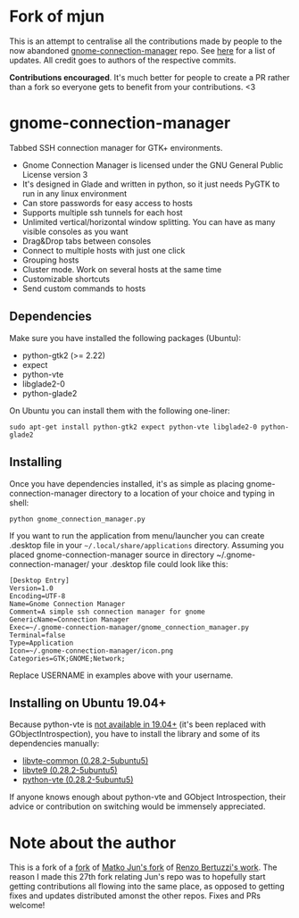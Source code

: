 # Fork of mjun
This is an attempt to centralise all the contributions made by people to the now abandoned [gnome-connection-manager](https://github.com/mjun/gnome-connection-manager) repo. See [here](https://github.com/mjun/gnome-connection-manager/compare/master...daradermody:master) for a list of updates. All credit goes to authors of the respective commits.

**Contributions encouraged**. It's much better for people to create a PR rather than a fork so everyone gets to benefit from your contributions. <3

# gnome-connection-manager
Tabbed SSH connection manager for GTK+ environments.

- Gnome Connection Manager is licensed under the GNU General Public License version 3
- It's designed in Glade and written in python, so it just needs PyGTK to run in any linux environment
- Can store passwords for easy access to hosts
- Supports multiple ssh tunnels for each host
- Unlimited vertical/horizontal window splitting. You can have as many visible consoles as you want
- Drag&Drop tabs between consoles
- Connect to multiple hosts with just one click
- Grouping hosts
- Cluster mode. Work on several hosts at the same time
- Customizable shortcuts
- Send custom commands to hosts

## Dependencies
Make sure you have installed the following packages (Ubuntu):

- python-gtk2 (>= 2.22)
- expect
- python-vte
- libglade2-0
- python-glade2

On Ubuntu you can install them with the following one-liner:

```shell
sudo apt-get install python-gtk2 expect python-vte libglade2-0 python-glade2
```

## Installing
Once you have dependencies installed, it's as simple as placing gnome-connection-manager directory to a location of your choice and typing in shell:

```shell
python gnome_connection_manager.py
```

If you want to run the application from menu/launcher you can create .desktop file in your `~/.local/share/applications` directory. Assuming you placed gnome-connection-manager source in directory ~/.gnome-connection-manager/ your .desktop file could look like this:

```text
[Desktop Entry]
Version=1.0
Encoding=UTF-8
Name=Gnome Connection Manager
Comment=A simple ssh connection manager for gnome
GenericName=Connection Manager
Exec=~/.gnome-connection-manager/gnome_connection_manager.py
Terminal=false
Type=Application
Icon=~/.gnome-connection-manager/icon.png
Categories=GTK;GNOME;Network;
```

Replace USERNAME in examples above with your username.

## Installing on Ubuntu 19.04+
Because python-vte is [not available in 19.04+](https://www.mail-archive.com/desktop-packages@lists.launchpad.net/msg579213.html) (it's been replaced with GObjectIntrospection), you have to install the library and some of its dependencies manually:
- [libvte-common (0.28.2-5ubuntu5)](https://packages.ubuntu.com/cosmic/libvte-common)
- [libvte9 (0.28.2-5ubuntu5)](https://packages.ubuntu.com/cosmic/libvte9)
- [python-vte (0.28.2-5ubuntu5)](https://packages.ubuntu.com/cosmic/python-vte) 

If anyone knows enough about python-vte and GObject Introspection, their advice or contribution on switching would be immensely appreciated.

# Note about the author
This is a fork of a [fork](https://github.com/sirkuttin/gnome-connection-manager) of [Matko Jun's fork](https://github.com/mjun/gnome-connection-manager) of [Renzo Bertuzzi's work](http://kuthulu.com/gcm/). The reason I made this 27th fork relating Jun's repo was to hopefully start getting contributions all flowing into the same place, as opposed to getting fixes and updates distributed amonst the other repos. Fixes and PRs welcome!